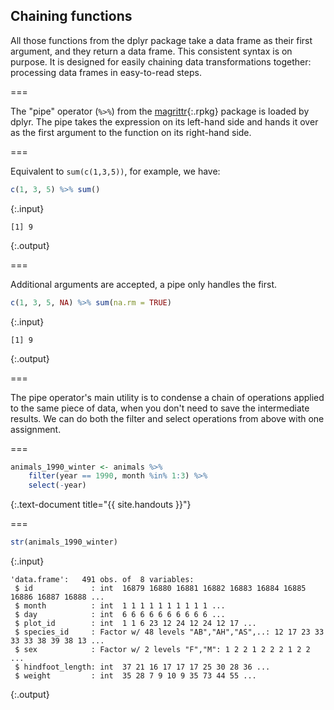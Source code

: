 ---
---

## Chaining functions

All those functions from the dplyr package take a data frame as their first argument, and they return a data frame. This consistent syntax is on purpose. It is designed for easily chaining data transformations together: processing data frames in easy-to-read steps.

===

The "pipe" operator (`%>%`) from the [magrittr](){:.rpkg} package is loaded by dplyr. The pipe takes the expression on its left-hand side and hands it over as the first argument to the function on its right-hand side.

===

Equivalent to `sum(c(1,3,5))`, for example, we have:


~~~r
c(1, 3, 5) %>% sum()
~~~
{:.input}
~~~
[1] 9
~~~
{:.output}

===

Additional arguments are accepted, a pipe only handles the first.


~~~r
c(1, 3, 5, NA) %>% sum(na.rm = TRUE)
~~~
{:.input}
~~~
[1] 9
~~~
{:.output}

===

The pipe operator's main utility is to condense a chain of operations applied to the same piece of data, when you don't need to save the intermediate results. We can do both the filter and select operations from above with one assignment.

===


~~~r
animals_1990_winter <- animals %>%
    filter(year == 1990, month %in% 1:3) %>%
    select(-year)
~~~
{:.text-document title="{{ site.handouts }}"}

===


~~~r
str(animals_1990_winter)
~~~
{:.input}
~~~
'data.frame':	491 obs. of  8 variables:
 $ id             : int  16879 16880 16881 16882 16883 16884 16885 16886 16887 16888 ...
 $ month          : int  1 1 1 1 1 1 1 1 1 1 ...
 $ day            : int  6 6 6 6 6 6 6 6 6 6 ...
 $ plot_id        : int  1 1 6 23 12 24 12 24 12 17 ...
 $ species_id     : Factor w/ 48 levels "AB","AH","AS",..: 12 17 23 33 33 33 38 39 38 13 ...
 $ sex            : Factor w/ 2 levels "F","M": 1 2 2 1 2 2 2 1 2 2 ...
 $ hindfoot_length: int  37 21 16 17 17 17 25 30 28 36 ...
 $ weight         : int  35 28 7 9 10 9 35 73 44 55 ...
~~~
{:.output}
